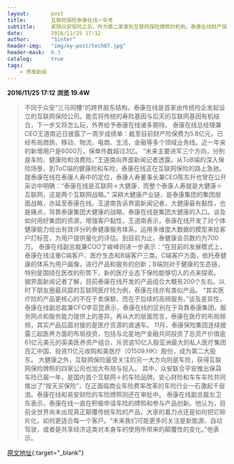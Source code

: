 ```yaml
---
layout:       post
title:        互联网保险泰康在线一年考
subtitle:     紧随众安保险之后，作为第二家拿到互联网保险牌照的机构，泰康在线财产保险公司落地已满一年，新增用户6000万，聚焦健康险车险。
date:         2016/11/25 17:12
author:       "Sinter"
header-img:   "img/my-post/tech07.jpg"
header-mask:  0.3
catalog:      true
tags:
    - 界面新闻
---
```


**2016/11/25 17:12**  **浏览 19.4W**

> 不同于众安“三马同槽”的跨界股东结构，泰康在线是首家由传统险企发起设立的互联网保险公司。能否将传统的寿险基因与后天的互联网基因有机结合，下一步又将怎么玩，外界给予泰康在线诸多期待。
泰康在线总经理兼CEO王道南近日披露了一周岁成绩单：截至目前财产险保费为5.8亿元，已经布局商旅、移动、物流、电商、生活、金融等多个领域业务线。近一年来的新增用户是6000万，保单件数超过3亿。
“未来主要进军三个方向，分别是车险、健康险和消费险。”王道南向界面新闻记者透露。从ToB端的深入保险场景、到ToC端的健康险和车险，泰康在线正在互联网保险的路上急驰。
就泰康在线在泰康人寿中的定位，泰康人寿董事长兼CEO陈东升也曾在公开采访中明确：“泰康在线是互联网＋大健康，而整个泰康人寿就是大健康＋互联网，这是两个互联网战略。”
深耕大健康产业链，是泰康集团的集团层面战略，亦延至泰康在线。王道南告诉界面新闻记者，大健康最有黏性，也是痛点，背靠泰康集团大健康的战略，泰康在线是集团大健康的入口。谈及如何用好集团的资源，增强客户黏性，王道南表示，泰康在线开发了对个体健康能力给出有效评分的泰健康服务体系，运用多维度大数据的模型来给客户打标签，为用户提供量化的评估。到目前为止，泰健康会员数约为700万。
泰康在线副总裁兼COO丁峻峰则进一步表示：“在目前的发展模式上，泰康在线注重C端客户、医疗生态和B端客户三类。C端客户方面，依托泰健康的体系为用户画像，进行产品和服务的创新；B端则对于健康的生态链，特别是围绕在医改的形势下，新的医疗业态下保险能够切入的点来探索。
据界面新闻记者了解，目前泰康在线开发的产品组合大概有200个左右。以时下朋友圈最风靡的互联网医疗险为例，泰康在线亦有类似产品。
“其实医疗险的产品更核心的不在于卖保额，而在于后续的高频服务。”谈及差异性，泰康在线副总裁兼CFO李亚昆表示，泰康在线的区别在于背靠泰康集团，服务网点和服务能力提供上的差异。再从大的层面而言，泰康在医疗的布局频频，其实产品后面对接的是医疗资源的直通车。
11月，泰康保险集团连续披露三起医养方面的布局投资，包括与北星地产金融共同投资了总资产价值逾61亿元美元的英美医养资产组合、斥资逾10亿入股亚洲最大的私人医疗集团百汇中国、投资11亿元收购和美医疗（01509.HK）股份，成为第二大股东。
大健康之外，互联网保险最受关注的另一大方向则是车险，获得互联网保险牌照的四家公司也加大布局与投入。
其中，众安联合平安推出保骉车险已届一年，是国内首个互联网＋的车险品牌。安心财险和车车车险共同推出了“按天买保险”，在正面临商业车险费率改革的车险行业一石激起千层浪。泰康在线和易安财险的车险牌照则还在审批中。
泰康在线副总裁左卫东表示，泰康在线一直在积极申请车险的牌照和参与产品创新。他认为，目前全世界尚未出现真正颠覆传统车险的产品，大家的着力点还是如何把它碎片化，如何更适合每一个客户。“未来我们可能更多的关注是新能源、自动驾驶，或者是共享经济这类对本身车的使用所带来的颠覆性的变化。”他表示。


[原文地址](http://www.jiemian.com/article/980718.html){:target="_blank"}


